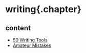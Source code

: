 ﻿
# writing{.chapter}

## content

- [50 Writing Tools](50_writing_tools.md)
- [Amateur Mistakes](amateur_mistakes.md)

